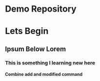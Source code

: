 # Demo Repository

# Lets Begin

## Ipsum Below Lorem

### This is something I learning new here

#### Combine add and modified command